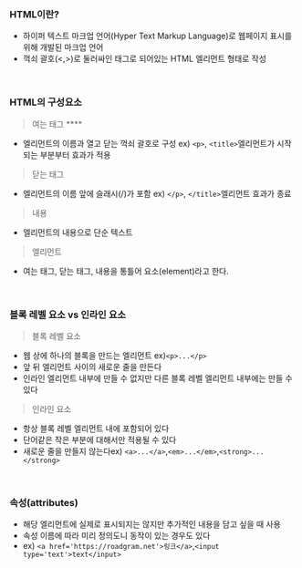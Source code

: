 ### HTML이란?

- 하이퍼 텍스트 마크업 언어(Hyper Text Markup Language)로 웹페이지 표시를 위해 개발된 마크업 언어
- 꺽쇠 괄호(<,>)로 둘러싸인 태그로 되어있는 HTML 엘리먼트 형태로 작성

<br>

### HTML의 구성요소

> 여는 태그 ****

- 엘리먼트의 이름과 열고 닫는 꺽쇠 괄호로 구성 ex) `<p>`, `<title>`엘리먼트가 시작되는 부분부터 효과가 적용

> 닫는 태그

- 엘리먼트의 이름 앞에 슬래시(/)가 포함 ex) `</p>`, `</title>`엘리먼트 효과가 종료

> 내용

- 엘리먼트의 내용으로 단순 텍스트

> 엘리먼트

- 여는 태그, 닫는 태그, 내용을 통틀어 요소(element)라고 한다.

<br>

### 블록 레벨 요소 vs 인라인 요소

> 블록 레벨 요소

- 웹 상에 하나의 블록을 만드는 엘리먼트 ex)`<p>...</p>`
- 앞 뒤 엘리먼트 사이의 새로운 줄을 만든다
- 인라인 엘리먼트 내부에 만들 수 없지만 다른 블록 레벨 엘리먼트 내부에는 만들 수 있다

> 인라인 요소

- 항상 블록 레벨 엘리먼트 내에 포함되어 있다
- 단어같은 작은 부분에 대해서만 적용될 수 있다
- 새로운 줄을 만들지 않는다ex) `<a>...</a>`,`<em>...</em>`,`<strong>...</strong>`

<br>

### 속성(attributes)

- 해당 엘리먼트에 실제로 표시되지는 않지만 추가적인 내용을 담고 싶을 때 사용
- 속성 이름에 따라 미리 정의도니 동작이 있는 경우도 있다
- ex) `<a href='https://roadgram.net'>링크</a>`,`<input type='text'>text</input>`
